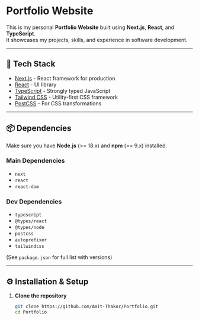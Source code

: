 # Portfolio Website

This is my personal **Portfolio Website** built using **Next.js**, **React**, and **TypeScript**.  
It showcases my projects, skills, and experience in software development.

---

## 🚀 Tech Stack

- [Next.js](https://nextjs.org/) - React framework for production
- [React](https://reactjs.org/) - UI library
- [TypeScript](https://www.typescriptlang.org/) - Strongly typed JavaScript
- [Tailwind CSS](https://tailwindcss.com/) - Utility-first CSS framework
- [PostCSS](https://postcss.org/) - For CSS transformations

---

## 📦 Dependencies

Make sure you have **Node.js** (>= 18.x) and **npm** (>= 9.x) installed.

### Main Dependencies

- `next`
- `react`
- `react-dom`

### Dev Dependencies

- `typescript`
- `@types/react`
- `@types/node`
- `postcss`
- `autoprefixer`
- `tailwindcss`

(See `package.json` for full list with versions)

---

## ⚙️ Installation & Setup

1. **Clone the repository**

   ```bash
   git clone https://github.com/Amit-Thakor/Portfolio.git
   cd Portfolio
   ```
